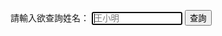 請輸入欲查詢姓名：
             <input type="str" value="" placeholder="王小明" required size="15" autofocus>
	     <input type="submit" value="查詢" onclick="https://admingio.github.io/plist.js">

			
			
			
			
			
<script src="/plist.js"></script>


<span id="order_status"></span>

